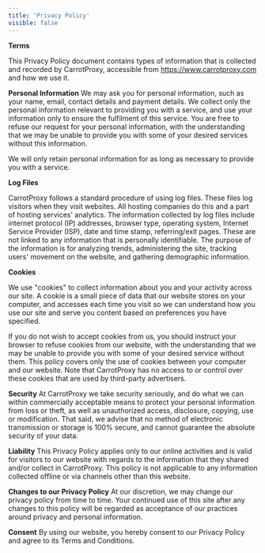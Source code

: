 ```yaml
---
title: 'Privacy Policy'
visible: false
---
```


**Terms**

This Privacy Policy document contains types of information that is collected and recorded by CarrotProxy, accessible from https://www.carrotproxy.com and how we use it.

**Personal Information**
We may ask you for personal information, such as your name, email, contact details and payment details. We collect only the personal information relevant to providing you with a service, and use your information only to ensure the fulfilment of this service. You are free to refuse our request for your personal information, with the understanding that we may be unable to provide you with some of your desired services without this information.

We will only retain personal information for as long as necessary to provide you with a service.

**Log Files**

CarrotProxy follows a standard procedure of using log files. These files log visitors when they visit websites. All hosting companies do this and a part of hosting services' analytics. The information collected by log files include internet protocol (IP) addresses, browser type, operating system, Internet Service Provider (ISP), date and time stamp, referring/exit pages. These are not linked to any information that is personally identifiable. The purpose of the information is for analyzing trends, administering the site, tracking users' movement on the website, and gathering demographic information.

**Cookies**

We use "cookies" to collect information about you and your activity across our site. A cookie is a small piece of data that our website stores on your computer, and accesses each time you visit so we can understand how you use our site and serve you content based on preferences you have specified.

If you do not wish to accept cookies from us, you should instruct your browser to refuse cookies from our website, with the understanding that we may be unable to provide you with some of your desired service without them. This policy covers only the use of cookies between your computer and our website. Note that CarrotProxy has no access to or control over these cookies that are used by third-party advertisers.

**Security**
At CarrotProxy we take security seriously, and do what we can within commercially acceptable means to protect your personal information from loss or theft, as well as unauthorized access, disclosure, copying, use or modification. That said, we advise that no method of electronic transmission or storage is 100% secure, and cannot guarantee the absolute security of your data.

**Liability**
This Privacy Policy applies only to our online activities and is valid for visitors to our website with regards to the information that they shared and/or collect in CarrotProxy. This policy is not applicable to any information collected offline or via channels other than this website.

**Changes to our Privacy Policy**
At our discretion, we may change our privacy policy from time to time. Your continued use of this site after any changes to this policy will be regarded as acceptance of our practices around privacy and personal information.

**Consent**
By using our website, you hereby consent to our Privacy Policy and agree to its Terms and Conditions.